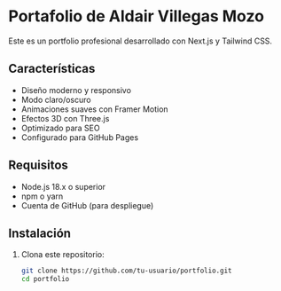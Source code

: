 # Portafolio de Aldair Villegas Mozo

Este es un portfolio profesional desarrollado con Next.js y Tailwind CSS.

## Características

- Diseño moderno y responsivo
- Modo claro/oscuro
- Animaciones suaves con Framer Motion
- Efectos 3D con Three.js
- Optimizado para SEO
- Configurado para GitHub Pages

## Requisitos

- Node.js 18.x o superior
- npm o yarn
- Cuenta de GitHub (para despliegue)

## Instalación

1. Clona este repositorio:
   ```bash
   git clone https://github.com/tu-usuario/portfolio.git
   cd portfolio

